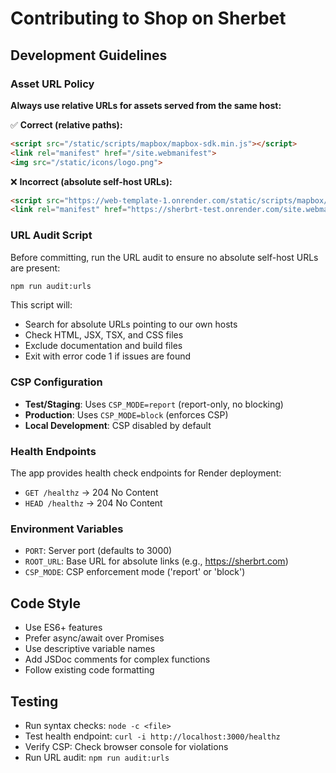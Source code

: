 # Contributing to Shop on Sherbet

## Development Guidelines

### Asset URL Policy

**Always use relative URLs for assets served from the same host:**

✅ **Correct (relative paths):**
```html
<script src="/static/scripts/mapbox/mapbox-sdk.min.js"></script>
<link rel="manifest" href="/site.webmanifest">
<img src="/static/icons/logo.png">
```

❌ **Incorrect (absolute self-host URLs):**
```html
<script src="https://web-template-1.onrender.com/static/scripts/mapbox/mapbox-sdk.min.js"></script>
<link rel="manifest" href="https://sherbrt-test.onrender.com/site.webmanifest">
```

### URL Audit Script

Before committing, run the URL audit to ensure no absolute self-host URLs are present:

```bash
npm run audit:urls
```

This script will:
- Search for absolute URLs pointing to our own hosts
- Check HTML, JSX, TSX, and CSS files
- Exclude documentation and build files
- Exit with error code 1 if issues are found

### CSP Configuration

- **Test/Staging**: Uses `CSP_MODE=report` (report-only, no blocking)
- **Production**: Uses `CSP_MODE=block` (enforces CSP)
- **Local Development**: CSP disabled by default

### Health Endpoints

The app provides health check endpoints for Render deployment:
- `GET /healthz` → 204 No Content
- `HEAD /healthz` → 204 No Content

### Environment Variables

- `PORT`: Server port (defaults to 3000)
- `ROOT_URL`: Base URL for absolute links (e.g., https://sherbrt.com)
- `CSP_MODE`: CSP enforcement mode ('report' or 'block')

## Code Style

- Use ES6+ features
- Prefer async/await over Promises
- Use descriptive variable names
- Add JSDoc comments for complex functions
- Follow existing code formatting

## Testing

- Run syntax checks: `node -c <file>`
- Test health endpoint: `curl -i http://localhost:3000/healthz`
- Verify CSP: Check browser console for violations
- Run URL audit: `npm run audit:urls`
